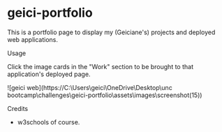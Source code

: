 # geici-portfolio
This is a portfolio page to display my (Geiciane's) projects and deployed web applications.

Usage

Click the image cards in the "Work" section to be brought to that application's deployed page.

![geici web](https://C:\Users\geici\OneDrive\Desktop\unc bootcamp\challenges\geici-portfolio\assets\images\screenshot(15))


Credits
* w3schools of course.
